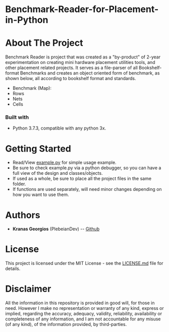 # Benchmark-Reader-for-Placement-in-Python

# About The Project
Benchmark Reader is project that was created as a "by-product" of 2-year experimentation on creating mini hardware placement utilities tools, and other placement related projects.
It serves as a file-parser of all Bookshelf-format Benchmarks and creates an object oriented form of benchmark, as shown below, all according to bookshelf format and standards.
 -  Benchmark (Map):
  - Rows
  - Nets
  - Cells

### Built with 
- Python 3.7.3, compatible with any python 3x.

# Getting Started 
- Read/View [example.py](https://github.com/PlebeianDev/Benchmark-Reader-for-Placement-in-Python/blob/master/src/example.py) for simple usage example.
- Be sure to check example.py via a python debugger, so you can have a full view of the design and classes/objects.
- If used as a whole, be sure to place all the project files in the same folder.
- If functions are used separately, will need minor changes depending on how you want to use them.

# Authors
- **Kranas Georgios** (PlebeianDev) -- [Github](https://github.com/PlebeianDev)

# License
This project is licensed under the MIT License - see the [LICENSE.md](https://github.com/PlebeianDev/Benchmark-Reader-for-Placement-in-Python/blob/master/LICENSE) file for details.

# Disclaimer
All the information in this repository is provided in good will, for those in need. However I make no representation or warranty of any kind, express or implied, regarding the accuracy, adequacy, validity, reliability, availability or completeness of any information, and I am not accountable for any misuse (of any kind), of the information provided, by third-parties.
